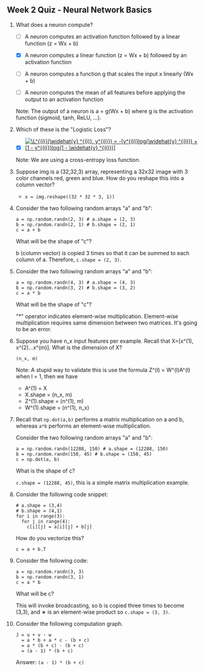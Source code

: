 ## Week 2 Quiz - Neural Network Basics

1. What does a neuron compute?

    - [ ] A neuron computes an activation function followed by a linear function (z = Wx + b)

    - [x] A neuron computes a linear function (z = Wx + b) followed by an activation function

    - [ ] A neuron computes a function g that scales the input x linearly (Wx + b)

    - [ ] A neuron computes the mean of all features before applying the output to an activation function

    Note: The output of a neuron is a = g(Wx + b) where g is the activation function (sigmoid, tanh, ReLU, ...).

2. Which of these is the "Logistic Loss"?

    - [x] <a href="https://www.codecogs.com/eqnedit.php?latex=\L^{(i)}(\widehat{y}&space;^{(i)},&space;y^{(i)})&space;=&space;-[y^{(i)}log(\widehat{y}&space;^{(i)})&space;&plus;&space;(1&space;-&space;y^{(i)})log(1&space;-&space;\widehat{y}&space;^{(i)})]" target="_blank"><img src="https://latex.codecogs.com/gif.latex?\L^{(i)}(\widehat{y}&space;^{(i)},&space;y^{(i)})&space;=&space;-[y^{(i)}log(\widehat{y}&space;^{(i)})&space;&plus;&space;(1&space;-&space;y^{(i)})log(1&space;-&space;\widehat{y}&space;^{(i)})]" title="\L^{(i)}(\widehat{y} ^{(i)}, y^{(i)}) = -[y^{(i)}log(\widehat{y} ^{(i)}) + (1 - y^{(i)})log(1 - \widehat{y} ^{(i)})]" /></a>

    Note: We are using a cross-entropy loss function.

3. Suppose img is a (32,32,3) array, representing a 32x32 image with 3 color channels red, green and blue. How do you reshape this into a column vector?

    - `x = img.reshape((32 * 32 * 3, 1))`

4. Consider the two following random arrays "a" and "b":

    ```
    a = np.random.randn(2, 3) # a.shape = (2, 3)
    b = np.random.randn(2, 1) # b.shape = (2, 1)
    c = a + b
    ```

    What will be the shape of "c"?

    b (column vector) is copied 3 times so that it can be summed to each column of a. Therefore, `c.shape = (2, 3)`.


5. Consider the two following random arrays "a" and "b":

    ```
    a = np.random.randn(4, 3) # a.shape = (4, 3)
    b = np.random.randn(3, 2) # b.shape = (3, 2)
    c = a * b
    ```

    What will be the shape of "c"?

     "*" operator indicates element-wise multiplication. Element-wise multiplication requires same dimension between two matrices. It's going to be an error.

6. Suppose you have n_x input features per example. Recall that X=[x^(1), x^(2)...x^(m)]. What is the dimension of X?

    `(n_x, m)`

    Note: A stupid way to validate this is use the formula Z^(l) = W^(l)A^(l) when l = 1, then we have

    - A^(1) = X
    - X.shape = (n_x, m)
    - Z^(1).shape = (n^(1), m)
    - W^(1).shape = (n^(1), n_x)

7. Recall that `np.dot(a,b)` performs a matrix multiplication on a and b, whereas `a*b` performs an element-wise multiplication.

    Consider the two following random arrays "a" and "b":

    ```
    a = np.random.randn(12288, 150) # a.shape = (12288, 150)
    b = np.random.randn(150, 45) # b.shape = (150, 45)
    c = np.dot(a, b)
    ```

    What is the shape of c?

    `c.shape = (12288, 45)`, this is a simple matrix multiplication example.

8. Consider the following code snippet:

    ```
    # a.shape = (3,4)
    # b.shape = (4,1)
    for i in range(3):
      for j in range(4):
        c[i][j] = a[i][j] + b[j]
    ```

    How do you vectorize this?

    `c = a + b.T`

9. Consider the following code:

    ```
    a = np.random.randn(3, 3)
    b = np.random.randn(3, 1)
    c = a * b
    ```

    What will be c?

    This will invoke broadcasting, so b is copied three times to become (3,3), and ∗ is an element-wise product so `c.shape = (3, 3)`.

10. Consider the following computation graph.

    ```
    J = u + v - w
      = a * b + a * c - (b + c)
      = a * (b + c) - (b + c)
      = (a - 1) * (b + c)
    ```

    Answer: `(a - 1) * (b + c)`

